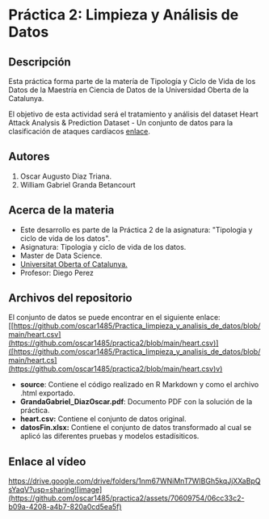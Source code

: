 # Práctica 2: Limpieza y Análisis de Datos

## Descripción
Esta práctica forma parte de la matería de Tipología y Ciclo de Vida de los Datos de la Maestría en Ciencia de Datos de la Universidad Oberta de la Catalunya.

El objetivo de esta actividad será el tratamiento y análisis del dataset Heart Attack Analysis & Prediction Dataset  - Un conjunto de datos para la clasificación de ataques cardíacos
 [enlace](https://www.kaggle.com/datasets/rashikrahmanpritom/heart-attack-analysis-prediction-dataset?resource=download).
 
## Autores

1) Oscar Augusto Diaz Triana. 
2) William Gabriel Granda Betancourt

## Acerca de la materia

* Este desarrollo es parte de la Práctica 2 de la asignatura: "Tipologia y ciclo de vida de los datos".
* Asignatura: Tipologia y ciclo de vida de los datos.
* Master de Data Science.
* [Universitat Oberta of Catalunya.](http://www.uoc.edu/portal/ca/index.html)
* Profesor: Diego Perez

## Archivos del repositorio

El conjunto de datos se puede encontrar en el siguiente enlace: 
[[https://github.com/oscar1485/Practica_limpieza_y_analisis_de_datos/blob/main/heart.csv](https://github.com/oscar1485/practica2/blob/main/heart.csv)]([https://github.com/oscar1485/Practica_limpieza_y_analisis_de_datos/blob/main/heart.cs](https://github.com/oscar1485/practica2/blob/main/heart.csv)v)

- **source**: Contiene el código realizado en R Markdown y como el archivo .html exportado. 
- **GrandaGabriel_DiazOscar.pdf**: Documento PDF con la solución de la práctica. 
- **heart.csv:** Contiene el conjunto de datos original.
- **datosFin.xlsx:** Contiene el conjunto de datos transformado al cual se aplicó las diferentes pruebas y modelos estadísiticos. 

## Enlace al vídeo
https://drive.google.com/drive/folders/1nm67WNiMnT7WIBGh5kqJjXXaBpQsYaqV?usp=sharing![image](https://github.com/oscar1485/practica2/assets/70609754/06cc33c2-b09a-4208-a4b7-820a0cd5ea5f)





